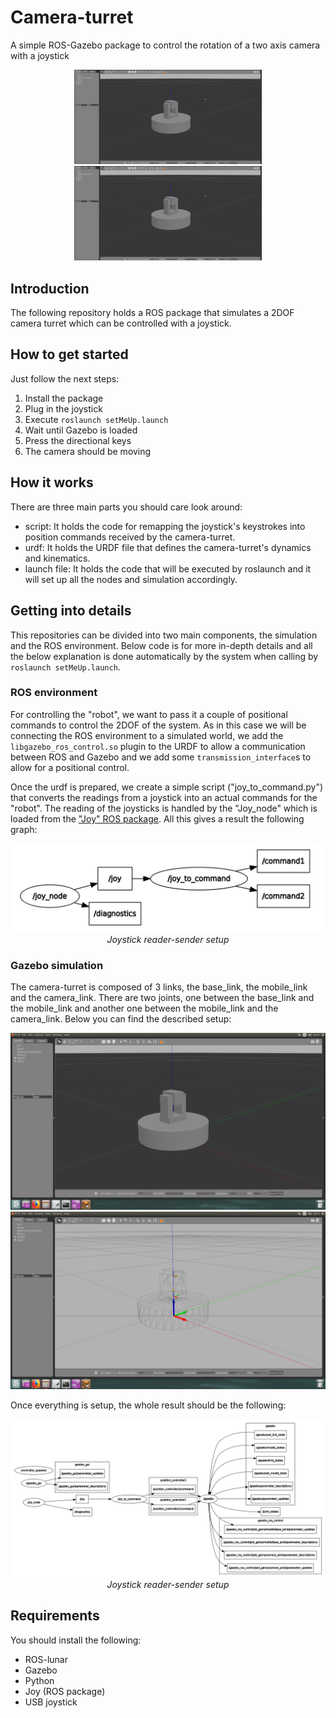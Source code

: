 # Camera-turret
A simple ROS-Gazebo package to control the rotation of a two axis camera with a joystick

<p align="middle">
  <img src="/images/Joystick being played.gif" alt="Joystick being played" width=300>
  <img src="/images/Controlled camera.gif" alt="Camera controlled by a joystick.gif" width=300>
</p>

## Introduction
The following repository holds a ROS package that simulates a 2DOF camera turret which can be controlled with a joystick.

## How to get started
Just follow the next steps:
1. Install the package
2. Plug in the joystick
3. Execute `roslaunch setMeUp.launch`
4. Wait until Gazebo is loaded
5. Press the directional keys
6. The camera should be moving

## How it works
There are three main parts you should care look around:
* script: It holds the code for remapping the joystick's keystrokes into position commands received by the camera-turret.
* urdf: It holds the URDF file that defines the camera-turret's dynamics and kinematics.
* launch file: It holds the code that will be executed by roslaunch and it will set up all the nodes and simulation accordingly.

## Getting into details
This repositories can be divided into two main components, the simulation and the ROS environment. Below code is for more in-depth details and all the below explanation is done automatically by the system when calling by `roslaunch setMeUp.launch`.

### ROS environment
For controlling the "robot", we want to pass it a couple of positional commands to control the 2DOF of the system. As in this case we will be connecting the ROS environment to a simulated world, we add the `libgazebo_ros_control.so` plugin to the URDF to allow a communication between ROS and Gazebo and we add some `transmission_interface`s to allow for a positional control.

Once the urdf is prepared, we create a simple script ("joy_to_command.py") that converts the readings from a joystick into an actual commands for the "robot". The reading of the joysticks is handled by the "Joy_node" which is loaded from the ["Joy" ROS package](https://wiki.ros.org/joy). All this gives a result the following graph:

<p align="center">
  <img src="images/Joystick reader-sender setup.jpg" width=600><br/>
  <i>Joystick reader-sender setup</i>
</p>

### Gazebo simulation
The camera-turret is composed of 3 links, the base_link, the mobile_link and the camera_link. There are two joints, one between the base_link and the mobile_link and another one between the mobile_link and the camera_link. Below you can find the described setup:

<p align="middle">
  <img src="/images/Gazebo setup normal view.png" alt="Gazebo setup normal view" >
  <img src="/images/Gazebo setup wireframe view.png" alt="Gazebo setup wireframe view" >
</p>

Once everything is setup, the whole result should be the following:
<p align="center">
  <img src="images/Complete setup.jpg" width=900><br/>
  <i>Joystick reader-sender setup</i>
</p>

## Requirements
You should install the following:
* ROS-lunar
* Gazebo
* Python
* Joy (ROS package)
* USB joystick

